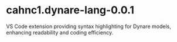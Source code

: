 # cahnc1.dynare-lang-0.0.1
VS Code extension providing syntax highlighting for Dynare models, enhancing readability and coding efficiency.
